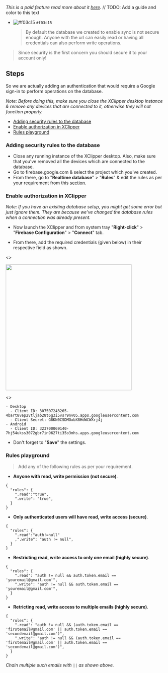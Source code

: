 _This is a paid feature read more about it [here]()._ // TODO: Add a guide and color to this text

- ![#f03c15](https://via.placeholder.com/15/f03c15/000000?text=+) `#f03c15`
  > By default the database we created to enable sync is not secure enough. Anyone with the url can easily read or having all credentials can also perform write operations.

> Since security is the first concern you should secure it to your account only!

## Steps

So we are actually adding an authentication that would require a Google sign-in to perform operations on the database.

_Note: Before doing this, make sure you close the XClipper desktop instance & remove any devices that are connected to it, otherwise they will not function properly._

- [Adding security rules to the database](#adding-security-rules-to-the-database)
- [Enable authorization in XClipper](#enable-authorization-in-xclipper)
- [Rules playground](#rules-playground)

### Adding security rules to the database

- Close any running instance of the XClipper desktop. Also, make sure that you've removed all the devices which are connected to the database.
- Go to firebase.google.com & select the project which you've created.
- From there, go to "**Realtime database**" > "**Rules**" & edit the rules as per your requirement from this [section](#rules-playground).

### Enable authorization in XClipper

_Note: If you have an existing database setup, you might get some error but just ignore them. They are because we've changed the database rules when a connection was already present._

- Now launch the XClipper and from system tray "**Right-click**" > "**Firebase Configuration**" > "**Connect**" tab.

- From there, add the required credentials (given below) in their respective field as shown.

<>

<img src="https://androdevkit.files.wordpress.com/2020/10/secure-1-1.png" height="400px"/>

<>

```
- Desktop
  - Client ID: 307507243265-4bart8vep2vtljab28t6g3i5vsr9nv05.apps.googleusercontent.com
  - Client Secret: G8KN0CSDMOxbX8HdWCWXrj4j
- Android
  - Client ID: 323700069140-7hj54ukss3072gbr7in9627ti35o3mhs.apps.googleusercontent.com
```

- Don't forget to "**Save**" the settings.

### Rules playground

> Add any of the following rules as per your requirement.

- **Anyone with read, write permission (not secure)**.

```
{
  "rules": {
    ".read":"true",
    ".write": "true",
  }
}
```

- **Only authenticated users will have read, write access (secure)**.

```
{
  "rules": {
    ".read":"auth!=null"
    ,".write": "auth != null",
  }
}
```

- **Restricting read, write access to only one email (highly secure)**.

```
{
  "rules": {
    ".read": "auth != null && auth.token.email == 'youremail@gmail.com'",
    ".write": "auth != null && auth.token.email == 'youremail@gmail.com'",
  }
}
```

- **Retricting read, write access to multiple emails (highly secure)**.

```
{
  "rules": {
    ".read": "auth != null && (auth.token.email == 'firstemail@gmail.com' || auth.token.email == 'secondemail@gmail.com')",
    ".write": "auth != null && (auth.token.email == 'firstemail@gmail.com' || auth.token.email == 'secondemail@gmail.com')",
  }
}
```

_Chain multiple such emails with `||` as shown above._
